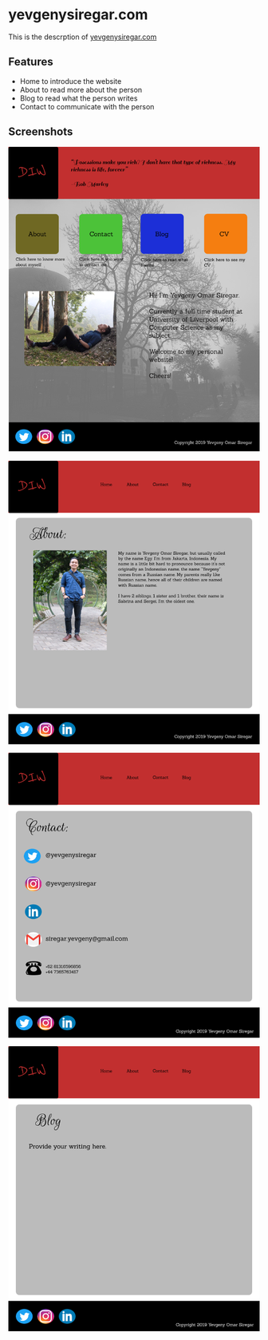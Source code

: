 # yevgenysiregar.com

This is the descrption of [yevgenysiregar.com](https://yevgenysiregar.com)

## Features

- Home to introduce the website
- About to read more about the person
- Blog to read what the person writes
- Contact to communicate with the person

## Screenshots

![Home](images/yevgenysiregar.com-home.png)

![About](images/yevgenysiregar.com-about.png)

![Contact](images/yevgenysiregar.com-contact.png)

![Blog](images/yevgenysiregar.com-blog.png)
